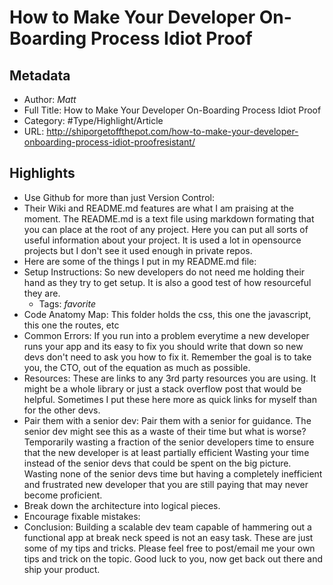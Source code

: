 # How to Make Your Developer On-Boarding Process Idiot Proof

## Metadata

* Author: *Matt*
* Full Title: How to Make Your Developer On-Boarding Process Idiot Proof
* Category: #Type/Highlight/Article
* URL: http://shiporgetoffthepot.com/how-to-make-your-developer-onboarding-process-idiot-proofresistant/

## Highlights

* Use Github for more than just Version Control:
* Their Wiki and README.md features are what I am praising at the moment.
  The README.md is a text file using markdown formating that you can place at the root of any project. Here you can put all sorts of useful information about your project. It is used a lot in opensource projects but I don't see it used enough in private repos.
* Here are some of the things I put in my README.md file:
* Setup Instructions:
  So new developers do not need me holding their hand as they try to get setup. It is also a good test of how resourceful they are.
  * Tags: *favorite* 
* Code Anatomy Map:
  This folder holds the css, this one the javascript, this one the routes, etc
* Common Errors:
  If you run into a problem everytime a new developer runs your app and its easy to fix you should write that down so new devs don't need to ask you how to fix it. Remember the goal is to take you, the CTO, out of the equation as much as possible.
* Resources:
  These are links to any 3rd party resources you are using. It might be a whole library or just a stack overflow post that would be helpful. Sometimes I put these here more as quick links for myself than for the other devs.
* Pair them with a senior dev:
  Pair them with a senior for guidance.
  The senior dev might see this as a waste of their time but what is worse?
  Temporarily wasting a fraction of the senior developers time to ensure that the new developer is at least partially efficient
  Wasting your time instead of the senior devs that could be spent on the big picture.
  Wasting none of the senior devs time but having a completely inefficient and frustrated new developer that you are still paying that may never become proficient.
* Break down the architecture into logical pieces.
* Encourage fixable mistakes:
* Conclusion:
  Building a scalable dev team capable of hammering out a functional app at break neck speed is not an easy task. These are just some of my tips and tricks. Please feel free to post/email me your own tips and trick on the topic. Good luck to you, now get back out there and ship your product.

